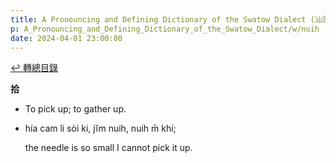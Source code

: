 ```yaml
---
title: A Pronouncing and Defining Dictionary of the Swatow Dialect (汕頭方言音義字典) / nuih
p: A_Pronouncing_and_Defining_Dictionary_of_the_Swatow_Dialect/w/nuih
date: 2024-04-01 23:00:00
---
```


[↩️ 轉總目錄](/A_Pronouncing_and_Defining_Dictionary_of_the_Swatow_Dialect)


**拾**
- To pick up; to gather up.

- hía cam li sòi ki, jĭm nuih, nuih m̄ khí;

  the needle is so small I cannot pick it up.